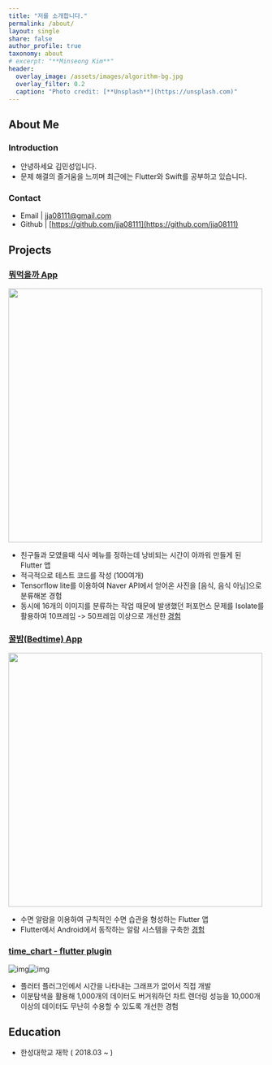 ```yaml
---
title: "저를 소개합니다."
permalink: /about/
layout: single
share: false
author_profile: true
taxonomy: about
# excerpt: "**Minseong Kim**"
header:
  overlay_image: /assets/images/algorithm-bg.jpg
  overlay_filter: 0.2
  caption: "Photo credit: [**Unsplash**](https://unsplash.com)"
---
```


## About Me

### Introduction

- 안녕하세요 김민성입니다.
- 문제 해결의 즐거움을 느끼며 최근에는 Flutter와 Swift를 공부하고 있습니다.

### Contact

- Email | jja08111@gmail.com
- Github | [https://github.com/jja08111](https://github.com/jja08111)

## Projects

### [뭐먹을까 App](https://play.google.com/store/apps/details?id=com.foundy.what_should_i_eat)

<img src="https://play-lh.googleusercontent.com/qGAAl6UdgAIPJTLys2tRZ1DWIatBqMyk-SJC8QMRd9IOT1KxAnUGgGAhmvVvGxS6VLM=w416-h235" width="500">

- 친구들과 모였을때 식사 메뉴를 정하는데 낭비되는 시간이 아까워 만들게 된 Flutter 앱
- 적극적으로 테스트 코드를 작성 (100여개)
- Tensorflow lite를 이용하여 Naver API에서 얻어온 사진을 [음식, 음식 아님]으로 분류해본 경험
- 동시에 16개의 이미지를 분류하는 작업 때문에 발생했던 퍼포먼스 문제를 Isolate를 활용하여 10프레임 -> 50프레임 이상으로 개선한 [경험](https://jja08111.github.io/flutter/flutter-tflite-with-isolate/)

### [꿀밤(Bedtime) App](https://play.google.com/store/apps/details?id=io.github.jja08111.good_night_app)

<img src="https://user-images.githubusercontent.com/57604817/117240536-fcbe5d80-ae6b-11eb-8a6f-788bb70ea558.png" width="500">

- 수면 알람을 이용하여 규칙적인 수면 습관을 형성하는 Flutter 앱
- Flutter에서 Android에서 동작하는 알람 시스템을 구축한 [경험](https://jja08111.github.io/flutter/flutter-alarm-app/)

### [time_chart - flutter plugin](https://pub.dev/packages/time_chart)

![img](https://github.com/jja08111/time_chart/raw/main/assets/images/time_chart/weekly_time_chart.gif?raw=true)![img](https://github.com/jja08111/time_chart/raw/main/assets/images/time_chart/monthly_time_chart.gif?raw=true)

- 플러터 플러그인에서 시간을 나타내는 그래프가 없어서 직접 개발
- 이분탐색을 활용해 1,000개의 데이터도 버거워하던 차트 렌더링 성능을 10,000개 이상의 데이터도 무난히 수용할 수 있도록 개선한 경험

## Education

- 한성대학교 재학 ( 2018.03 ~ )
